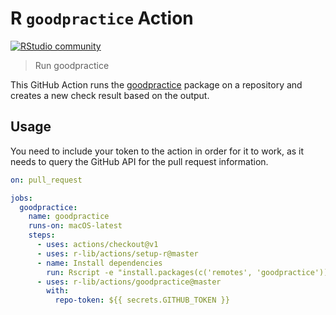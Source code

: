 # R `goodpractice` Action

[![RStudio community](https://img.shields.io/badge/community-github--actions-blue?style=social&logo=rstudio&logoColor=75AADB)](https://community.rstudio.com/new-topic?category=Package%20development&tags=github-actions)

> Run goodpractice

This GitHub Action runs the
[goodpractice](https://github.com/MangoTheCat/goodpractice) package on a
repository and creates a new check result based on the output.

## Usage

You need to include your token to the action in order for it to work, as it
needs to query the GitHub API for the pull request information.

```yaml
on: pull_request

jobs:
  goodpractice:
    name: goodpractice
    runs-on: macOS-latest
    steps:
      - uses: actions/checkout@v1
      - uses: r-lib/actions/setup-r@master
      - name: Install dependencies
        run: Rscript -e "install.packages(c('remotes', 'goodpractice'))" -e "remotes::install_deps(dependencies = TRUE)"
      - uses: r-lib/actions/goodpractice@master
        with:
          repo-token: ${{ secrets.GITHUB_TOKEN }}
```
